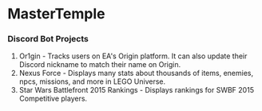 # MasterTemple

### Discord Bot Projects
1. Or1gin - Tracks users on EA's Origin platform. It can also update their Discord nickname to match their name on Origin.
2. Nexus Force - Displays many stats about thousands of items, enemies, npcs, missions, and more in LEGO Universe.
3. Star Wars Battlefront 2015 Rankings - Displays rankings for SWBF 2015 Competitive players.

<!--
**MasterTemple/MasterTemple** is a ✨ _special_ ✨ repository because its `README.md` (this file) appears on your GitHub profile.

Here are some ideas to get you started:

- 🔭 I’m currently working on ...
- 🌱 I’m currently learning ...
- 👯 I’m looking to collaborate on ...
- 🤔 I’m looking for help with ...
- 💬 Ask me about ...
- 📫 How to reach me: ...
- 😄 Pronouns: ...
- ⚡ Fun fact: ...
-->
